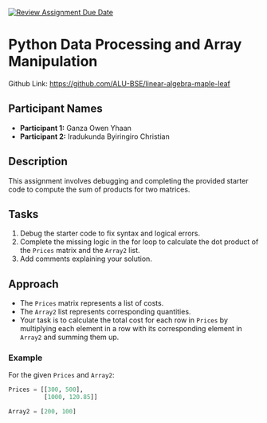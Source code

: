[![Review Assignment Due Date](https://classroom.github.com/assets/deadline-readme-button-22041afd0340ce965d47ae6ef1cefeee28c7c493a6346c4f15d667ab976d596c.svg)](https://classroom.github.com/a/pYGGnGnY)

# Python Data Processing and Array Manipulation

Github Link: https://github.com/ALU-BSE/linear-algebra-maple-leaf

## Participant Names

- **Participant 1:** Ganza Owen Yhaan
- **Participant 2:** Iradukunda Byiringiro Christian

## Description

This assignment involves debugging and completing the provided starter code to compute the sum of products for two matrices.

## Tasks

1. Debug the starter code to fix syntax and logical errors.
2. Complete the missing logic in the for loop to calculate the dot product of the `Prices` matrix and the `Array2` list.
3. Add comments explaining your solution.

## Approach

- The `Prices` matrix represents a list of costs.
- The `Array2` list represents corresponding quantities.
- Your task is to calculate the total cost for each row in `Prices` by multiplying each element in a row with its corresponding element in `Array2` and summing them up.

### Example

For the given `Prices` and `Array2`:

```python
Prices = [[300, 500],
          [1000, 120.85]]

Array2 = [200, 100]
```
